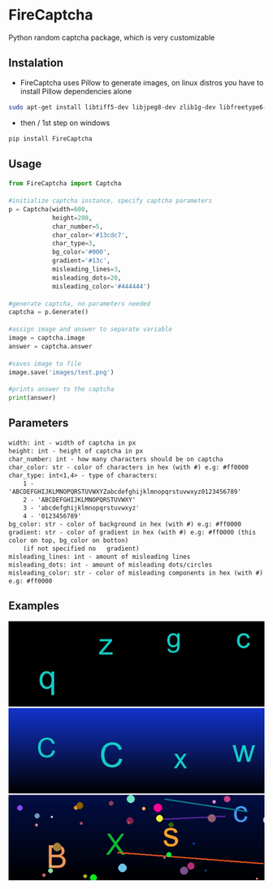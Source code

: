 # FireCaptcha

Python random captcha package, which is very customizable

## Instalation

- FireCaptcha uses Pillow to generate images, on linux distros you have to install Pillow dependencies alone

```bash
sudo apt-get install libtiff5-dev libjpeg8-dev zlib1g-dev libfreetype6-dev liblcms2-dev libwebp-dev tcl8.6-dev tk8.6-dev python3-tk
```

- then / 1st step on windows

```bash
pip install FireCaptcha
```

## Usage

```python
from FireCaptcha import Captcha

#initialize captcha instance, specify captcha parameters
p = Captcha(width=600,
            height=200,
            char_number=5,
            char_color='#13cdc7',
            char_type=3,
            bg_color='#000',
            gradient='#13c',
            misleading_lines=3,
            misleading_dots=20,
            misleading_color='#444444')

#generate captcha, no parameters needed
captcha = p.Generate()

#assign image and answer to separate variable
image = captcha.image
answer = captcha.answer

#saves image to file
image.save('images/test.png')

#prints answer to the captcha
print(answer)
```

## Parameters

```
width: int - width of captcha in px
height: int - height of captcha in px
char_number: int - how many characters should be on captcha
char_color: str - color of characters in hex (with #) e.g: #ff0000
char_type: int<1,4> - type of characters:
    1 - 'ABCDEFGHIJKLMNOPQRSTUVWXYZabcdefghijklmnopqrstuvwxyz0123456789'
    2 - 'ABCDEFGHIJKLMNOPQRSTUVWXY'
    3 - 'abcdefghijklmnopqrstuvwxyz'
    4 - '0123456789'
bg_color: str - color of background in hex (with #) e.g: #ff0000
gradient: str - color of gradient in hex (with #) e.g: #ff0000 (this color on top, bg_color on botton)
    (if not specified no   gradient)
misleading_lines: int - amount of misleading lines
misleading_dots: int - amount of misleading dots/circles
misleading_color: str - color of misleading components in hex (with #) e.g: #ff0000
```

## Examples

![example 1](https://raw.githubusercontent.com/Memetelve/FireCaptcha/master/images/ex_1.png)
![example 1](https://raw.githubusercontent.com/Memetelve/FireCaptcha/master/images/ex_2.png)
![example 1](https://raw.githubusercontent.com/Memetelve/FireCaptcha/master/images/ex_3.png)